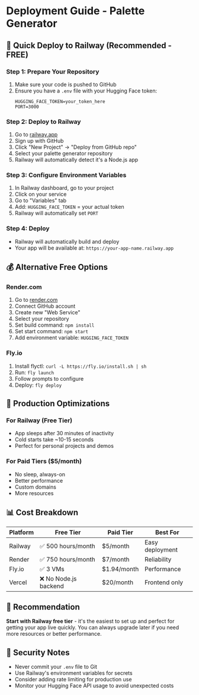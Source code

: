 # Deployment Guide - Palette Generator

## 🚀 Quick Deploy to Railway (Recommended - FREE)

### Step 1: Prepare Your Repository
1. Make sure your code is pushed to GitHub
2. Ensure you have a `.env` file with your Hugging Face token:
   ```
   HUGGING_FACE_TOKEN=your_token_here
   PORT=3000
   ```

### Step 2: Deploy to Railway
1. Go to [railway.app](https://railway.app)
2. Sign up with GitHub
3. Click "New Project" → "Deploy from GitHub repo"
4. Select your palette generator repository
5. Railway will automatically detect it's a Node.js app

### Step 3: Configure Environment Variables
1. In Railway dashboard, go to your project
2. Click on your service
3. Go to "Variables" tab
4. Add: `HUGGING_FACE_TOKEN` = your actual token
5. Railway will automatically set `PORT`

### Step 4: Deploy
- Railway will automatically build and deploy
- Your app will be available at: `https://your-app-name.railway.app`

## 💰 Alternative Free Options

### Render.com
1. Go to [render.com](https://render.com)
2. Connect GitHub account
3. Create new "Web Service"
4. Select your repository
5. Set build command: `npm install`
6. Set start command: `npm start`
7. Add environment variable: `HUGGING_FACE_TOKEN`

### Fly.io
1. Install flyctl: `curl -L https://fly.io/install.sh | sh`
2. Run: `fly launch`
3. Follow prompts to configure
4. Deploy: `fly deploy`

## 🔧 Production Optimizations

### For Railway (Free Tier)
- App sleeps after 30 minutes of inactivity
- Cold starts take ~10-15 seconds
- Perfect for personal projects and demos

### For Paid Tiers ($5/month)
- No sleep, always-on
- Better performance
- Custom domains
- More resources

## 📊 Cost Breakdown

| Platform | Free Tier | Paid Tier | Best For |
|----------|-----------|-----------|----------|
| Railway | ✅ 500 hours/month | $5/month | Easy deployment |
| Render | ✅ 750 hours/month | $7/month | Reliability |
| Fly.io | ✅ 3 VMs | $1.94/month | Performance |
| Vercel | ❌ No Node.js backend | $20/month | Frontend only |

## 🎯 Recommendation

**Start with Railway free tier** - it's the easiest to set up and perfect for getting your app live quickly. You can always upgrade later if you need more resources or better performance.

## 🔐 Security Notes

- Never commit your `.env` file to Git
- Use Railway's environment variables for secrets
- Consider adding rate limiting for production use
- Monitor your Hugging Face API usage to avoid unexpected costs
